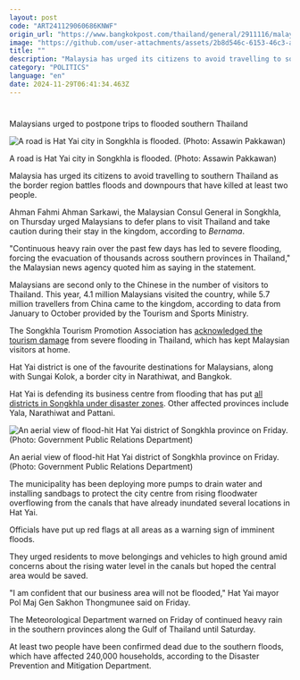 ```yaml
---
layout: post
code: "ART241129060686KNWF"
origin_url: "https://www.bangkokpost.com/thailand/general/2911116/malaysians-urged-to-postpone-trips-to-flooded-southern-thailand"
image: "https://github.com/user-attachments/assets/2b8d546c-6153-46c3-abc9-762a37e25b52"
title: ""
description: "Malaysia has urged its citizens to avoid travelling to southern Thailand as the border region battles floods and downpours that have killed at least two people."
category: "POLITICS"
language: "en"
date: 2024-11-29T06:41:34.463Z
---
```


# 

Malaysians urged to postpone trips to flooded southern Thailand

![A road is Hat Yai city in Songkhla is flooded. (Photo: Assawin Pakkawan)](https://github.com/user-attachments/assets/5f926111-ba67-4193-bd6d-07372a2b407f)

A road is Hat Yai city in Songkhla is flooded. (Photo: Assawin Pakkawan)

Malaysia has urged its citizens to avoid travelling to southern Thailand as the border region battles floods and downpours that have killed at least two people.

Ahman Fahmi Ahman Sarkawi, the Malaysian Consul General in Songkhla, on Thursday urged Malaysians to defer plans to visit Thailand and take caution during their stay in the kingdom, according to _Bernama_.

"Continuous heavy rain over the past few days has led to severe flooding, forcing the evacuation of thousands across southern provinces in Thailand," the Malaysian news agency quoted him as saying in the statement.

Malaysians are second only to the Chinese in the number of visitors to Thailand. This year, 4.1 million Malaysians visited the country, while 5.7 million travellers from China came to the kingdom, according to data from January to October provided by the Tourism and Sports Ministry.

The Songkhla Tourism Promotion Association has [acknowledged the tourism damage](https://www.bangkokpost.com/business/general/2910871/floods-in-thailands-south-hit-malaysian-market) from severe flooding in Thailand, which has kept Malaysian visitors at home.

Hat Yai district is one of the favourite destinations for Malaysians, along with Sungai Kolok, a border city in Narathiwat, and Bangkok.

Hat Yai is defending its business centre from flooding that has put [all districts in Songkhla under disaster zones](https://www.bangkokpost.com/thailand/general/2911086/all-districts-in-songkhla-declared-disaster-zones). Other affected provinces include Yala, Narathiwat and Pattani.

![An aerial view of flood-hit Hat Yai district of Songkhla province on Friday. (Photo: Government Public Relations Department)](https://github.com/user-attachments/assets/922e29c9-3151-41bd-b710-f65779199937)

An aerial view of flood-hit Hat Yai district of Songkhla province on Friday. (Photo: Government Public Relations Department)

The municipality has been deploying more pumps to drain water and installing sandbags to protect the city centre from rising floodwater overflowing from the canals that have already inundated several locations in Hat Yai.

Officials have put up red flags at all areas as a warning sign of imminent floods.

They urged residents to move belongings and vehicles to high ground amid concerns about the rising water level in the canals but hoped the central area would be saved.

"I am confident that our business area will not be flooded," Hat Yai mayor Pol Maj Gen Sakhon Thongmunee said on Friday.

The Meteorological Department warned on Friday of continued heavy rain in the southern provinces along the Gulf of Thailand until Saturday.

At least two people have been confirmed dead due to the southern floods, which have affected 240,000 households, according to the Disaster Prevention and Mitigation Department.